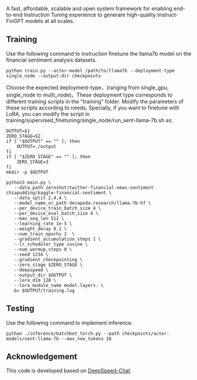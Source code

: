 
A fast, affordable, scalable and open system framework for enabling end-to-end Instruction Tuning experience to generate high-quality Instruct-FinGPT models at all scales.

## Training
Use the following command to instruction finetune the llama7b model on the financial sentiment analysis datasets.
```
python train.py --actor-model /path/to/llama7b --deployment-type single_node --output-dir checkpoints
```

Choose the expected deployment-type，(ranging from single_gpu, single_node to multi_node)。These deployment type corresponds to different training scripts in the "training" folder. Modify the parameters of these scripts according to needs. Specially, if you want to finetune with LoRA, you can modify the script in training/supervised_finetuning/single_node/run_sent-llama-7b.sh as:
```
OUTPUT=$1
ZERO_STAGE=$2
if [ "$OUTPUT" == "" ]; then
    OUTPUT=./output
fi
if [ "$ZERO_STAGE" == "" ]; then
    ZERO_STAGE=3
fi
mkdir -p $OUTPUT

python3 main.py \
   --data_path zeroshot/twitter-financial-news-sentiment chiapudding/kaggle-financial-sentiment \
   --data_split 2,4,4 \
   --model_name_or_path decapoda-research/llama-7b-hf \
   --per_device_train_batch_size 4 \
   --per_device_eval_batch_size 4 \
   --max_seq_len 512 \
   --learning_rate 1e-5 \
   --weight_decay 0.1 \
   --num_train_epochs 2  \
   --gradient_accumulation_steps 1 \
   --lr_scheduler_type cosine \
   --num_warmup_steps 0 \
   --seed 1234 \
   --gradient_checkpointing \
   --zero_stage $ZERO_STAGE \
   --deepspeed \
   --output_dir $OUTPUT \
   --lora_dim 128 \
   --lora_module_name model.layers. \
   &> $OUTPUT/training.log
   ```

## Testing
Use the following command to implement inference.
```
python ./inference/batchbot_torch.py --path checkpoints/actor-models/sent-llama-7b --max_new_tokens 16
```


## Acknowledgement
This code is developed based on [DeepSpeed-Chat](https://github.com/microsoft/DeepSpeed/tree/master/blogs/deepspeed-chat).